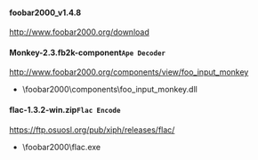 #### foobar2000_v1.4.8
http://www.foobar2000.org/download
#### Monkey-2.3.fb2k-component`Ape Decoder`
http://www.foobar2000.org/components/view/foo_input_monkey
- \foobar2000\components\foo_input_monkey.dll
#### flac-1.3.2-win.zip`Flac Encode`
https://ftp.osuosl.org/pub/xiph/releases/flac/
- \foobar2000\flac.exe
